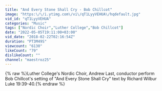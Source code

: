 ```yaml
---
title: "And Every Stone Shall Cry - Bob Chillcot"
image: "https:\/\/i.ytimg.com\/vi\/qT1LyyVEHUA\/hqdefault.jpg"
vid_id: "qT1LyyVEHUA"
categories: "Music"
tags: ["Nordic Choir","Luther College","Bob Chillcot"]
date: "2022-05-05T19:11:00+03:00"
vid_date: "2018-02-22T02:16:54Z"
duration: "PT3M49S"
viewcount: "6130"
likeCount: "79"
dislikeCount: ""
channel: "maestroz25"
---
```

{% raw %}Luther College's Nordic Choir, Andrew Last, conductor perform Bob Chillcot's setting of  &quot;And Every Stone Shall Cry&quot; text by Richard Wilbur  Luke 19:39-40.{% endraw %}
